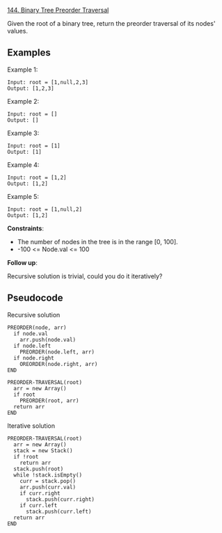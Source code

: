 [144. Binary Tree Preorder Traversal](https://leetcode.com/problems/binary-tree-preorder-traversal/)

Given the root of a binary tree, return the preorder traversal of its nodes' values.

## Examples

Example 1:

```
Input: root = [1,null,2,3]
Output: [1,2,3]
```

Example 2:

```
Input: root = []
Output: []
```

Example 3:

```
Input: root = [1]
Output: [1]
```

Example 4:

```
Input: root = [1,2]
Output: [1,2]
```

Example 5:

```
Input: root = [1,null,2]
Output: [1,2]
```

**Constraints**:

-   The number of nodes in the tree is in the range [0, 100].
-   -100 <= Node.val <= 100

**Follow up**:

Recursive solution is trivial, could you do it iteratively?

## Pseudocode

Recursive solution

```
PREORDER(node, arr)
  if node.val
    arr.push(node.val)
  if node.left
    PREORDER(node.left, arr)
  if node.right
    OREORDER(node.right, arr)
END

PREORDER-TRAVERSAL(root)
  arr = new Array()
  if root
    PREORDER(root, arr)
  return arr
END
```

Iterative solution

```
PREORDER-TRAVERSAL(root)
  arr = new Array()
  stack = new Stack()
  if !root
    return arr
  stack.push(root)
  while !stack.isEmpty()
    curr = stack.pop()
    arr.push(curr.val)
    if curr.right
      stack.push(curr.right)
    if curr.left
      stack.push(curr.left)
  return arr
END
```
